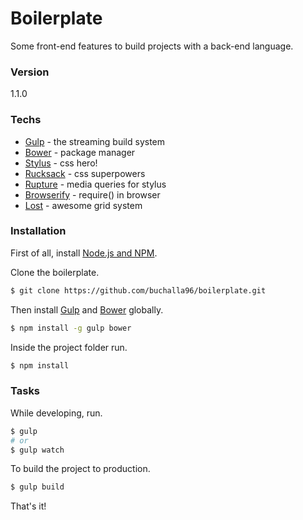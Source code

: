 # Boilerplate

Some front-end features to build projects with a back-end language.

### Version
1.1.0

### Techs

* [Gulp] - the streaming build system
* [Bower] - package manager
* [Stylus] - css hero!
* [Rucksack] - css superpowers
* [Rupture] - media queries for stylus
* [Browserify] - require() in browser
* [Lost] - awesome grid system

### Installation

First of all, install [Node.js and NPM].

Clone the boilerplate.
```sh
$ git clone https://github.com/buchalla96/boilerplate.git
```
Then install [Gulp] and [Bower] globally.

```sh
$ npm install -g gulp bower
```
Inside the project folder run.
```sh
$ npm install
```

### Tasks

While developing, run.
```sh
$ gulp
# or
$ gulp watch
```

To build the project to production.
```sh
$ gulp build
```


That's it!

   [Gulp]: <http://gulpjs.com>
   [Bower]: <http://bower.io/>
   [Stylus]: <http://stylus-lang.com/>
   [Rucksack]: <https://simplaio.github.io/rucksack/>
   [Rupture]: <http://jenius.github.io/rupture/>
   [Browserify]: <http://browserify.org/>
   [Lost]: <http://peterramsing.github.io/lost/>
   [Node.js and NPM]: <https://nodejs.org/>

